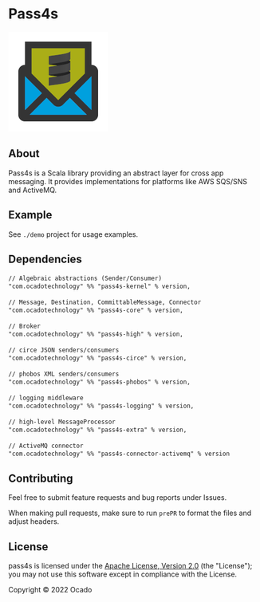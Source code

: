 # Pass4s

![icon](./icon/icon-200.png)

## About

Pass4s is a Scala library providing an abstract layer for cross app messaging. It provides implementations for platforms like AWS SQS/SNS and ActiveMQ.

[release]:       https://github.com/ocadotechnology/pass4s/releases/latest
[release-badge]: https://img.shields.io/github/release/ocadotechnology/pass4s.svg

## Example

See `./demo` project for usage examples.

## Dependencies

```
// Algebraic abstractions (Sender/Consumer)
"com.ocadotechnology" %% "pass4s-kernel" % version,

// Message, Destination, CommittableMessage, Connector
"com.ocadotechnology" %% "pass4s-core" % version,

// Broker
"com.ocadotechnology" %% "pass4s-high" % version,

// circe JSON senders/consumers
"com.ocadotechnology" %% "pass4s-circe" % version,

// phobos XML senders/consumers
"com.ocadotechnology" %% "pass4s-phobos" % version,

// logging middleware
"com.ocadotechnology" %% "pass4s-logging" % version,

// high-level MessageProcessor
"com.ocadotechnology" %% "pass4s-extra" % version,

// ActiveMQ connector
"com.ocadotechnology" %% "pass4s-connector-activemq" % version
```

## Contributing

Feel free to submit feature requests and bug reports under Issues.

When making pull requests, make sure to run `prePR` to format the files and adjust headers.

## License

pass4s is licensed under the [Apache License, Version 2.0](http://www.apache.org/licenses/LICENSE-2.0) (the "License"); you may not use this software except in compliance with the License.

Copyright © 2022 Ocado
